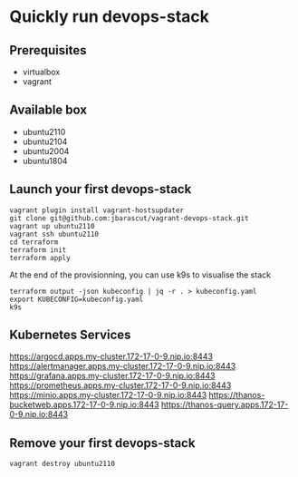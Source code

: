 # Quickly run devops-stack

## Prerequisites

- virtualbox
- vagrant

## Available box
  
- ubuntu2110
- ubuntu2104
- ubuntu2004
- ubuntu1804

## Launch your first devops-stack

```shell
vagrant plugin install vagrant-hostsupdater
git clone git@github.com:jbarascut/vagrant-devops-stack.git
vagrant up ubuntu2110
vagrant ssh ubuntu2110
cd terraform
terraform init
terraform apply
```

At the end of the provisionning, you can use k9s to visualise the stack

```shell
terraform output -json kubeconfig | jq -r . > kubeconfig.yaml
export KUBECONFIG=kubeconfig.yaml
k9s
```

## Kubernetes Services

https://argocd.apps.my-cluster.172-17-0-9.nip.io:8443
https://alertmanager.apps.my-cluster.172-17-0-9.nip.io:8443
https://grafana.apps.my-cluster.172-17-0-9.nip.io:8443
https://prometheus.apps.my-cluster.172-17-0-9.nip.io:8443
https://minio.apps.my-cluster.172-17-0-9.nip.io:8443
https://thanos-bucketweb.apps.172-17-0-9.nip.io:8443
https://thanos-query.apps.172-17-0-9.nip.io:8443

## Remove your first devops-stack

```shell
vagrant destroy ubuntu2110
```
